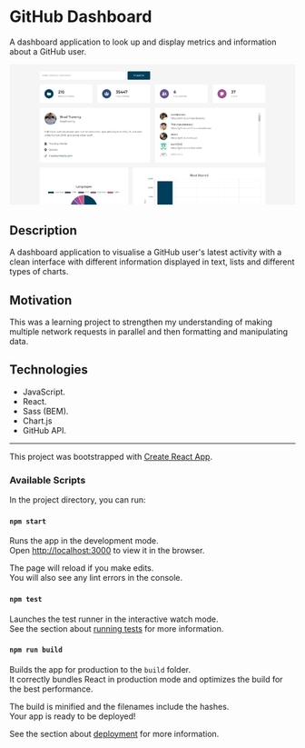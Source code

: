 # GitHub Dashboard

A dashboard application to look up and display metrics and information about a GitHub user.

![GitHub Dashboard](documentation/github-dashboard.jpg)

## Description

A dashboard application to visualise a GitHub user's latest activity with a clean interface with different information displayed in text, lists and different types of charts.

## Motivation

This was a learning project to strengthen my understanding of making multiple network requests in parallel and then formatting and manipulating data.

## Technologies

- JavaScript.
- React.
- Sass (BEM).
- Chart.js
- GitHub API.

---

This project was bootstrapped with [Create React App](https://github.com/facebook/create-react-app).

### Available Scripts

In the project directory, you can run:

#### `npm start`

Runs the app in the development mode.\
Open [http://localhost:3000](http://localhost:3000) to view it in the browser.

The page will reload if you make edits.\
You will also see any lint errors in the console.

#### `npm test`

Launches the test runner in the interactive watch mode.\
See the section about [running tests](https://facebook.github.io/create-react-app/docs/running-tests) for more information.

#### `npm run build`

Builds the app for production to the `build` folder.\
It correctly bundles React in production mode and optimizes the build for the best performance.

The build is minified and the filenames include the hashes.\
Your app is ready to be deployed!

See the section about [deployment](https://facebook.github.io/create-react-app/docs/deployment) for more information.
